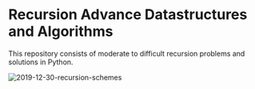 # Recursion Advance Datastructures and Algorithms
 This repository consists of moderate to difficult recursion problems and solutions in Python.

![2019-12-30-recursion-schemes](https://user-images.githubusercontent.com/83153656/190952260-6974c445-551f-4752-99f6-687821c3d8bf.jpg)
